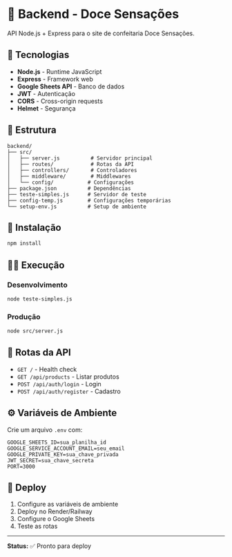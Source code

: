 # 🍰 Backend - Doce Sensações

API Node.js + Express para o site de confeitaria Doce Sensações.

## 🚀 Tecnologias

- **Node.js** - Runtime JavaScript
- **Express** - Framework web
- **Google Sheets API** - Banco de dados
- **JWT** - Autenticação
- **CORS** - Cross-origin requests
- **Helmet** - Segurança

## 📁 Estrutura

```
backend/
├── src/
│   ├── server.js          # Servidor principal
│   ├── routes/            # Rotas da API
│   ├── controllers/       # Controladores
│   ├── middleware/        # Middlewares
│   └── config/           # Configurações
├── package.json          # Dependências
├── teste-simples.js      # Servidor de teste
├── config-temp.js        # Configurações temporárias
└── setup-env.js          # Setup de ambiente
```

## 🔧 Instalação

```bash
npm install
```

## 🏃‍♂️ Execução

### Desenvolvimento
```bash
node teste-simples.js
```

### Produção
```bash
node src/server.js
```

## 📡 Rotas da API

- `GET /` - Health check
- `GET /api/products` - Listar produtos
- `POST /api/auth/login` - Login
- `POST /api/auth/register` - Cadastro

## ⚙️ Variáveis de Ambiente

Crie um arquivo `.env` com:

```env
GOOGLE_SHEETS_ID=sua_planilha_id
GOOGLE_SERVICE_ACCOUNT_EMAIL=seu_email
GOOGLE_PRIVATE_KEY=sua_chave_privada
JWT_SECRET=sua_chave_secreta
PORT=3000
```

## 🚀 Deploy

1. Configure as variáveis de ambiente
2. Deploy no Render/Railway
3. Configure o Google Sheets
4. Teste as rotas

---
**Status:** ✅ Pronto para deploy 
